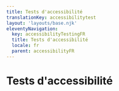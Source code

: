 ```yaml
---
title: Tests d'accessibilité
translationKey: accessibilitytest
layout: 'layouts/base.njk'
eleventyNavigation:
  key: accessibilityTestingFR
  title: Tests d'accessibilité
  locale: fr
  parent: accessibilityFR
---
```


# Tests d'accessibilité